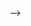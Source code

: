 <!-- ---
title: Tutorials
description: Show your user how to work through some end to end examples.
date: 2023-10-30
weight: 8
---

{{% pageinfo %}}
Page under construction.
{{% /pageinfo %}}

<!-- Tutorials are **complete worked examples** made up of **multiple tasks** that guide the user through a relatively simple but realistic scenario: building an application that uses some of your project’s features, for example. If you have already created some Examples for your project you can base Tutorials on them. This section is **optional**. However, remember that although you may not need this section at first, having tutorials can be useful to help your users engage with your example code, especially if there are aspects that need more explanation than you can easily provide in code comments.
 --> -->
